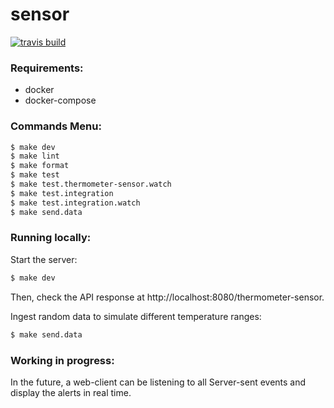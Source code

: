 # sensor

[![travis build](https://img.shields.io/travis/alabeduarte/sensor.svg)](https://travis-ci.org/alabeduarte/sensor)

### Requirements:

* docker
* docker-compose

### Commands Menu:

```sh
$ make dev
$ make lint
$ make format
$ make test
$ make test.thermometer-sensor.watch
$ make test.integration
$ make test.integration.watch
$ make send.data
```

### Running locally:

Start the server:

```sh
$ make dev
```

Then, check the API response at http://localhost:8080/thermometer-sensor.

Ingest random data to simulate different temperature ranges:

```sh
$ make send.data
```

### Working in progress:

In the future, a web-client can be listening to all Server-sent events and
display the alerts in real time.
